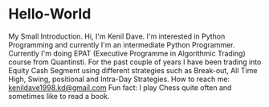 # Hello-World
My Small Introduction.
Hi, I'm Kenil Dave.
I'm interested in Python Programming and currently I'm an intermediate Python Programmer.
Currently I'm doing EPAT (Executive Programme in Algorithmic Trading) course from Quantinsti.
For the past couple of years I have been trading into Equity Cash Segment using different strategies such as Break-out, All Time High, Swing, positional and Intra-Day Strategies.
How to reach me: kenildave1998.kd@gmail.com
Fun fact: I play Chess quite often and sometimes like to read a book.
